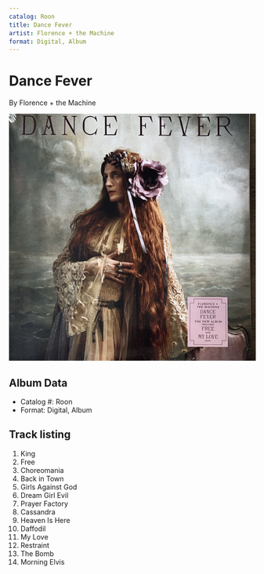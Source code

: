 ```yaml
---
catalog: Roon
title: Dance Fever
artist: Florence + the Machine
format: Digital, Album
---
```


# Dance Fever

By Florence + the Machine

![](../../assets/albumcovers/Florence_+_the_Machine-Dance_Fever.png)

## Album Data

- Catalog #: Roon
- Format: Digital, Album


## Track listing


1. King
2. Free
3. Choreomania
4. Back in Town
5. Girls Against God
6. Dream Girl Evil
7. Prayer Factory
8. Cassandra
9. Heaven Is Here
10. Daffodil
11. My Love
12. Restraint
13. The Bomb
14. Morning Elvis

